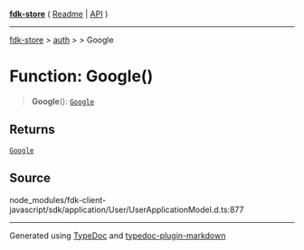 [**fdk-store**](../../../README.md) ( [Readme](../../../README.md) \| [API](../../../API.md) )

---

[fdk-store](../../../API.md) > [auth](../../README.md) > [<internal>](../README.md) > Google

# Function: Google()

> **Google**(): [`Google`](../type-aliases/type-alias.Google.md)

## Returns

[`Google`](../type-aliases/type-alias.Google.md)

## Source

node_modules/fdk-client-javascript/sdk/application/User/UserApplicationModel.d.ts:877

---

Generated using [TypeDoc](https://typedoc.org/) and [typedoc-plugin-markdown](https://www.npmjs.com/package/typedoc-plugin-markdown)
